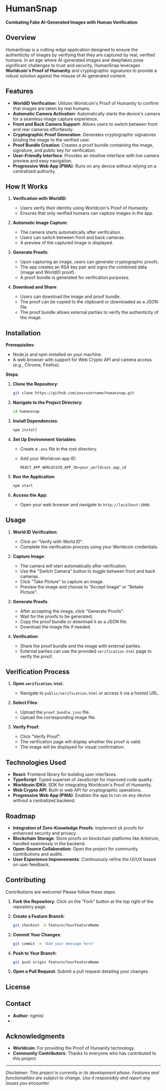 # HumanSnap

**Combating Fake AI-Generated Images with Human Verification**

## Overview

HumanSnap is a cutting-edge application designed to ensure the authenticity of images by verifying that they are captured by real, verified humans. In an age where AI-generated images and deepfakes pose significant challenges to trust and security, HumanSnap leverages **Worldcoin's Proof of Humanity** and cryptographic signatures to provide a robust solution against the misuse of AI-generated content.

## Features

- **WorldID Verification**: Utilizes Worldcoin's Proof of Humanity to confirm that images are taken by real humans.
- **Automatic Camera Activation**: Automatically starts the device's camera for a seamless image capture experience.
- **Front and Back Camera Support**: Allows users to switch between front and rear cameras effortlessly.
- **Cryptographic Proof Generation**: Generates cryptographic signatures binding the image to the verified user.
- **Proof Bundle Creation**: Creates a proof bundle containing the image, signature, and public key for verification.
- **User-Friendly Interface**: Provides an intuitive interface with live camera preview and easy navigation.
- **Progressive Web App (PWA)**: Runs on any device without relying on a centralized authority.

## How It Works

1. **Verification with WorldID**:
   - Users verify their identity using Worldcoin's Proof of Humanity.
   - Ensures that only verified humans can capture images in the app.

2. **Automatic Image Capture**:
   - The camera starts automatically after verification.
   - Users can switch between front and back cameras.
   - A preview of the captured image is displayed.

3. **Generate Proofs**:
   - Upon capturing an image, users can generate cryptographic proofs.
   - The app creates an RSA key pair and signs the combined data (image and WorldID proof).
   - A proof bundle is generated for verification purposes.

4. **Download and Share**:
   - Users can download the image and proof bundle.
   - The proof can be copied to the clipboard or downloaded as a JSON file.
   - The proof bundle allows external parties to verify the authenticity of the image.

## Installation

**Prerequisites**:

- Node.js and npm installed on your machine.
- A web browser with support for Web Crypto API and camera access (e.g., Chrome, Firefox).

**Steps**:

1. **Clone the Repository**:

   ```bash
   git clone https://github.com/yourusername/humansnap.git
   ```

2. **Navigate to the Project Directory**:

   ```bash
   cd humansnap
   ```

3. **Install Dependencies**:

   ```bash
   npm install
   ```

4. **Set Up Environment Variables**:

   - Create a `.env` file in the root directory.
   - Add your Worldcoin app ID:

     ```env
     REACT_APP_WORLDCOIN_APP_ID=your_worldcoin_app_id
     ```

5. **Run the Application**:

   ```bash
   npm start
   ```

6. **Access the App**:

   - Open your web browser and navigate to `http://localhost:3000`.

## Usage

1. **World ID Verification**:
   - Click on "Verify with World ID".
   - Complete the verification process using your Worldcoin credentials.

2. **Capture Image**:
   - The camera will start automatically after verification.
   - Use the "Switch Camera" button to toggle between front and back cameras.
   - Click "Take Picture" to capture an image.
   - Preview the image and choose to "Accept Image" or "Retake Picture".

3. **Generate Proofs**:
   - After accepting the image, click "Generate Proofs".
   - Wait for the proofs to be generated.
   - Copy the proof bundle or download it as a JSON file.
   - Download the image file if needed.

4. **Verification**:
   - Share the proof bundle and the image with external parties.
   - External parties can use the provided `verification.html` page to verify the proof.

## Verification Process

1. **Open `verification.html`**:

   - Navigate to `public/verification.html` or access it via a hosted URL.

2. **Select Files**:

   - Upload the `proof_bundle.json` file.
   - Upload the corresponding image file.

3. **Verify Proof**:

   - Click "Verify Proof".
   - The verification page will display whether the proof is valid.
   - The image will be displayed for visual confirmation.

## Technologies Used

- **React**: Frontend library for building user interfaces.
- **TypeScript**: Typed superset of JavaScript for improved code quality.
- **Worldcoin IDKit**: SDK for integrating Worldcoin's Proof of Humanity.
- **Web Crypto API**: Built-in web API for cryptographic operations.
- **Progressive Web App (PWA)**: Enables the app to run on any device without a centralized backend.

## Roadmap

- **Integration of Zero-Knowledge Proofs**: Implement zk proofs for enhanced security and privacy.
- **Blockchain Storage**: Store proofs on blockchain platforms like Arbitrum, handled seamlessly in the backend.
- **Open-Source Collaboration**: Open the project for community contributions and audits.
- **User Experience Improvements**: Continuously refine the UI/UX based on user feedback.

## Contributing

Contributions are welcome! Please follow these steps:

1. **Fork the Repository**: Click on the "Fork" button at the top right of the repository page.

2. **Create a Feature Branch**:

   ```bash
   git checkout -b feature/YourFeatureName
   ```

3. **Commit Your Changes**:

   ```bash
   git commit -m "Add your message here"
   ```

4. **Push to Your Branch**:

   ```bash
   git push origin feature/YourFeatureName
   ```

5. **Open a Pull Request**: Submit a pull request detailing your changes.

## License

## Contact

- **Author**: ngmisl
- 

## Acknowledgments

- **Worldcoin**: For providing the Proof of Humanity technology.
- **Community Contributors**: Thanks to everyone who has contributed to this project.

---

*Disclaimer: This project is currently in its development phase. Features and functionalities are subject to change. Use it responsibly and report any issues you encounter.*
